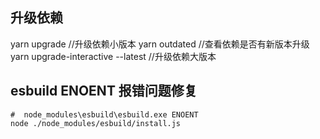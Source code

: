 ## 升级依赖
yarn upgrade //升级依赖小版本
yarn outdated //查看依赖是否有新版本升级
yarn upgrade-interactive --latest //升级依赖大版本

## esbuild  ENOENT 报错问题修复
```shell
#  node_modules\esbuild\esbuild.exe ENOENT
node ./node_modules/esbuild/install.js
```
